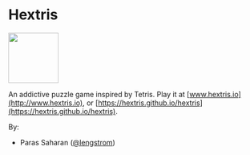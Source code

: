 Hextris
==========

<img src="images/twitter-opengraph.png" width="100px"><br>

An addictive puzzle game inspired by Tetris. Play it at [www.hextris.io](http://www.hextris.io), or [https://hextris.github.io/hextris](https://hextris.github.io/hextris).

By:
 - Paras Saharan ([@lengstrom](https://github.com/Parassaharan37/))

 
